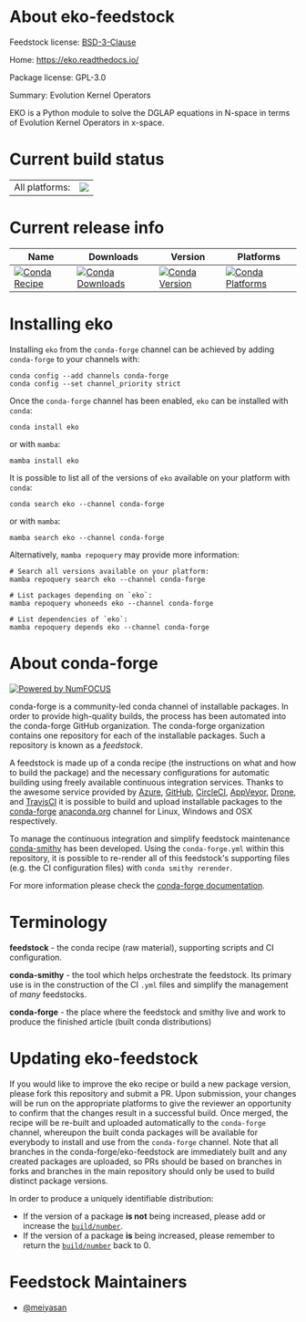 About eko-feedstock
===================

Feedstock license: [BSD-3-Clause](https://github.com/conda-forge/eko-feedstock/blob/main/LICENSE.txt)

Home: https://eko.readthedocs.io/

Package license: GPL-3.0

Summary: Evolution Kernel Operators

EKO is a Python module to solve the DGLAP equations in N-space in terms of Evolution Kernel Operators in x-space.


Current build status
====================


<table><tr><td>All platforms:</td>
    <td>
      <a href="https://dev.azure.com/conda-forge/feedstock-builds/_build/latest?definitionId=15832&branchName=main">
        <img src="https://dev.azure.com/conda-forge/feedstock-builds/_apis/build/status/eko-feedstock?branchName=main">
      </a>
    </td>
  </tr>
</table>

Current release info
====================

| Name | Downloads | Version | Platforms |
| --- | --- | --- | --- |
| [![Conda Recipe](https://img.shields.io/badge/recipe-eko-green.svg)](https://anaconda.org/conda-forge/eko) | [![Conda Downloads](https://img.shields.io/conda/dn/conda-forge/eko.svg)](https://anaconda.org/conda-forge/eko) | [![Conda Version](https://img.shields.io/conda/vn/conda-forge/eko.svg)](https://anaconda.org/conda-forge/eko) | [![Conda Platforms](https://img.shields.io/conda/pn/conda-forge/eko.svg)](https://anaconda.org/conda-forge/eko) |

Installing eko
==============

Installing `eko` from the `conda-forge` channel can be achieved by adding `conda-forge` to your channels with:

```
conda config --add channels conda-forge
conda config --set channel_priority strict
```

Once the `conda-forge` channel has been enabled, `eko` can be installed with `conda`:

```
conda install eko
```

or with `mamba`:

```
mamba install eko
```

It is possible to list all of the versions of `eko` available on your platform with `conda`:

```
conda search eko --channel conda-forge
```

or with `mamba`:

```
mamba search eko --channel conda-forge
```

Alternatively, `mamba repoquery` may provide more information:

```
# Search all versions available on your platform:
mamba repoquery search eko --channel conda-forge

# List packages depending on `eko`:
mamba repoquery whoneeds eko --channel conda-forge

# List dependencies of `eko`:
mamba repoquery depends eko --channel conda-forge
```


About conda-forge
=================

[![Powered by
NumFOCUS](https://img.shields.io/badge/powered%20by-NumFOCUS-orange.svg?style=flat&colorA=E1523D&colorB=007D8A)](https://numfocus.org)

conda-forge is a community-led conda channel of installable packages.
In order to provide high-quality builds, the process has been automated into the
conda-forge GitHub organization. The conda-forge organization contains one repository
for each of the installable packages. Such a repository is known as a *feedstock*.

A feedstock is made up of a conda recipe (the instructions on what and how to build
the package) and the necessary configurations for automatic building using freely
available continuous integration services. Thanks to the awesome service provided by
[Azure](https://azure.microsoft.com/en-us/services/devops/), [GitHub](https://github.com/),
[CircleCI](https://circleci.com/), [AppVeyor](https://www.appveyor.com/),
[Drone](https://cloud.drone.io/welcome), and [TravisCI](https://travis-ci.com/)
it is possible to build and upload installable packages to the
[conda-forge](https://anaconda.org/conda-forge) [anaconda.org](https://anaconda.org/)
channel for Linux, Windows and OSX respectively.

To manage the continuous integration and simplify feedstock maintenance
[conda-smithy](https://github.com/conda-forge/conda-smithy) has been developed.
Using the ``conda-forge.yml`` within this repository, it is possible to re-render all of
this feedstock's supporting files (e.g. the CI configuration files) with ``conda smithy rerender``.

For more information please check the [conda-forge documentation](https://conda-forge.org/docs/).

Terminology
===========

**feedstock** - the conda recipe (raw material), supporting scripts and CI configuration.

**conda-smithy** - the tool which helps orchestrate the feedstock.
                   Its primary use is in the construction of the CI ``.yml`` files
                   and simplify the management of *many* feedstocks.

**conda-forge** - the place where the feedstock and smithy live and work to
                  produce the finished article (built conda distributions)


Updating eko-feedstock
======================

If you would like to improve the eko recipe or build a new
package version, please fork this repository and submit a PR. Upon submission,
your changes will be run on the appropriate platforms to give the reviewer an
opportunity to confirm that the changes result in a successful build. Once
merged, the recipe will be re-built and uploaded automatically to the
`conda-forge` channel, whereupon the built conda packages will be available for
everybody to install and use from the `conda-forge` channel.
Note that all branches in the conda-forge/eko-feedstock are
immediately built and any created packages are uploaded, so PRs should be based
on branches in forks and branches in the main repository should only be used to
build distinct package versions.

In order to produce a uniquely identifiable distribution:
 * If the version of a package **is not** being increased, please add or increase
   the [``build/number``](https://docs.conda.io/projects/conda-build/en/latest/resources/define-metadata.html#build-number-and-string).
 * If the version of a package **is** being increased, please remember to return
   the [``build/number``](https://docs.conda.io/projects/conda-build/en/latest/resources/define-metadata.html#build-number-and-string)
   back to 0.

Feedstock Maintainers
=====================

* [@meiyasan](https://github.com/meiyasan/)

